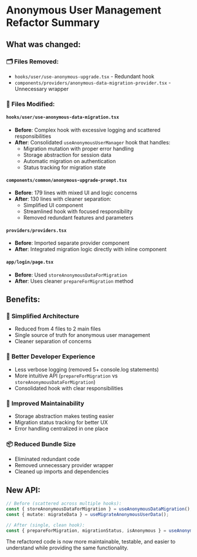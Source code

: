 # Anonymous User Management Refactor Summary

## What was changed:

### 🗂️ Files Removed:
- `hooks/user/use-anonymous-upgrade.tsx` - Redundant hook
- `components/providers/anonymous-data-migration-provider.tsx` - Unnecessary wrapper

### 📝 Files Modified:

#### `hooks/user/use-anonymous-data-migration.tsx` 
- **Before**: Complex hook with excessive logging and scattered responsibilities
- **After**: Consolidated `useAnonymousUserManager` hook that handles:
  - Migration mutation with proper error handling
  - Storage abstraction for session data
  - Automatic migration on authentication
  - Status tracking for migration state

#### `components/common/anonymous-upgrade-prompt.tsx`
- **Before**: 179 lines with mixed UI and logic concerns
- **After**: 130 lines with cleaner separation:
  - Simplified UI component
  - Streamlined hook with focused responsibility
  - Removed redundant features and parameters

#### `providers/providers.tsx`
- **Before**: Imported separate provider component
- **After**: Integrated migration logic directly with inline component

#### `app/login/page.tsx`
- **Before**: Used `storeAnonymousDataForMigration`
- **After**: Uses cleaner `prepareForMigration` method

## Benefits:

### 🚀 **Simplified Architecture**
- Reduced from 4 files to 2 main files
- Single source of truth for anonymous user management
- Cleaner separation of concerns

### 🔧 **Better Developer Experience**
- Less verbose logging (removed 5+ console.log statements)
- More intuitive API (`prepareForMigration` vs `storeAnonymousDataForMigration`)
- Consolidated hook with clear responsibilities

### 🎯 **Improved Maintainability**
- Storage abstraction makes testing easier
- Migration status tracking for better UX
- Error handling centralized in one place

### 📦 **Reduced Bundle Size**
- Eliminated redundant code
- Removed unnecessary provider wrapper
- Cleaned up imports and dependencies

## New API:

```typescript
// Before (scattered across multiple hooks):
const { storeAnonymousDataForMigration } = useAnonymousDataMigration();
const { mutate: migrateData } = useMigrateAnonymousUserData();

// After (single, clean hook):
const { prepareForMigration, migrationStatus, isAnonymous } = useAnonymousUserManager();
```

The refactored code is now more maintainable, testable, and easier to understand while providing the same functionality.
